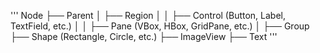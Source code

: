 
'''
Node
 ├── Parent
 │    ├── Region
 │    │    ├── Control (Button, Label, TextField, etc.)
 │    │    ├── Pane (VBox, HBox, GridPane, etc.)
 │    ├── Group
 ├── Shape (Rectangle, Circle, etc.)
 ├── ImageView
 ├── Text
'''
